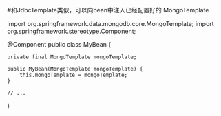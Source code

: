 #和JdbcTemplate类似，可以向bean中注入已经配置好的 MongoTemplate

import org.springframework.data.mongodb.core.MongoTemplate;
import org.springframework.stereotype.Component;

@Component
public class MyBean {

    private final MongoTemplate mongoTemplate;

    public MyBean(MongoTemplate mongoTemplate) {
        this.mongoTemplate = mongoTemplate;
    }

    // ...

}
